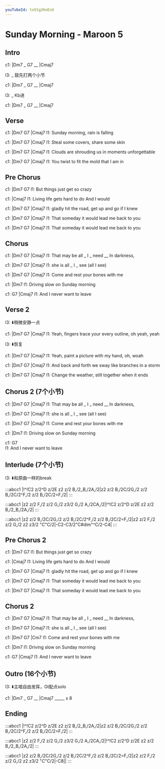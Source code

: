 ```yaml
---
youTubeId: to5Sg2KeEnU
---
```


# Sunday Morning - Maroon 5

## Intro

c1: |Dm7 _ G7 __ |Cmaj7

l3: _ 鼓先打两个小节

c1: |Dm7 _ G7 __ |Cmaj7

l3: _ Kb进

c1: |Dm7 _ G7 __ |Cmaj7

## Verse

c1: |Dm7       G7              |Cmaj7
l1:     Sunday morning, rain is falling

c1: |Dm7           G7                |Cmaj7
l1:     Steal some covers, share some skin

c1: |Dm7           G7             |Cmaj7
l1:     Clouds are shrouding us in moments unforgettable

c1:    |Dm7              G7            |Cmaj7
l1: You twist to fit the mold that I am in

## Pre Chorus

c1:    |Dm7                G7
l1: But things just get so crazy

c1:       |Cmaj7
l1: Living life gets hard to do And I would

c1: |Dm7            G7              |Cmaj7
l1:  gladly hit the road, get up and go if I knew

c1:     |Dm7              G7             |Cmaj7
l1: That someday it would lead me back to you

c1:     |Dm7              G7             |Cmaj7
l1: That someday it would lead me back to you

## Chorus

c1:            |Dm7   G7  |Cmaj7
l1: That may be all _ I  _ need __ In darkness,

c1:       |Dm7   G7  |Cmaj7
l1: she is all _ I  _ see (all I see)

c1:                   |Dm7   G7  |Cmaj7
l1: Come and rest your bones with me

c1:                       |Dm7
l1: Driving slow on Sunday morning

c1:       G7           |Cmaj7
l1: And I never want to leave

## Verse 2

l3: ⬇️稍微安静一点

c1: |Dm7             G7              |Cmaj7
l1:    Yeah, fingers trace your every outline, oh yeah, yeah

l3: ⬇️恢复

c1: |Dm7             G7             |Cmaj7
l1:    Yeah, paint a picture with my hand, oh, woah

c1: |Dm7             G7                |Cmaj7
l1:     And back and forth we sway like branches in a storm

c1:           |Dm7              G7            |Cmaj7
l1: Change the weather, still together when it ends

## Chorus 2 (7个小节)

c1:            |Dm7   G7  |Cmaj7
l1: That may be all _ I  _ need __ In darkness,

c1:       |Dm7   G7  |Cmaj7
l1: she is all _ I  _ see (all I see)

c1:                   |Dm7   G7  |Cmaj7
l1: Come and rest your bones with me

c1:                       |Dm7
l1: Driving slow on Sunday morning

c1:       G7          
l1: And I never want to leave

## Interlude (7个小节)

l3: ⬇️和原曲一样的break

:::abcc1
|!^!C2 z/2^D z/2E z2 z/2 B,/2_B,/2A,/2|z2 z/2 B,/2C/2G,/2 z/2 B,/2C/2^F,/2 z/2 B,/2C/2=F,/2|
:::

:::abcc1
|z2 z/2 F,/2 z/2 G,/2 z3/2 G,/2 A,/2CA,/2|!^!C2 z/2^D z/2E z2 z/2 B,/2_B,/2A,/2|
:::

:::abcc1
|z2 z/2 B,/2C/2G,/2 z/2 B,/2C/2^F,/2 z/2 B,/2C/2=F,/2|z2 z/2 F,/2 z/2 G,/2 z2 z3/2 "C"C/2|-C2-C3/2"C#dim"^C/2-C4|
:::

## Pre Chorus 2

c1:    |Dm7                G7
l1: But things just get so crazy

c1:       |Cmaj7
l1: Living life gets hard to do And I would

c1: |Dm7            G7              |Cmaj7
l1:  gladly hit the road, get up and go if I knew

c1:     |Dm7              G7             |Cmaj7
l1: That someday it would lead me back to you

c1:     |Dm7              G7             |Cmaj7
l1: That someday it would lead me back to you

## Chorus 2

c1:            |Dm7   G7  |Cmaj7
l1: That may be all _ I  _ need __ In darkness,

c1:       |Dm7   G7  |Cmaj7
l1: she is all _ I  _ see (all I see)

c1:                   |Dm7   G7  |Cm7
l1: Come and rest your bones with me

c1:                       |Dm7
l1: Driving slow on Sunday morning

c1:       G7           |Cmaj7
l1: And I never want to leave

## Outro (16个小节)

l3: ⬇️主唱自由发挥，Gt配点solo

c1: |Dm7 _ G7 __ |Cmaj7 _____ x 8

## Ending

:::abcc1
|!^!C2 z/2^D z/2E z2 z/2 B,/2_B,/2A,/2|z2 z/2 B,/2C/2G,/2 z/2 B,/2C/2^F,/2 z/2 B,/2C/2=F,/2|
:::

:::abcc1
|z2 z/2 F,/2 z/2 G,/2 z3/2 G,/2 A,/2CA,/2|!^!C2 z/2^D z/2E z2 z/2 B,/2_B,/2A,/2|
:::

:::abcc1
|z2 z/2 B,/2C/2G,/2 z/2 B,/2C/2^F,/2 z/2 B,/2C/2=F,/2|z2 z/2 F,/2 z/2 G,/2 z2 z3/2 "C"C/2|-C8||
:::
